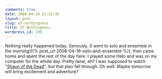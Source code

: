 ```yaml
---
comments: true
date: 2008-04-19 22:52:45
layout: post
slug: of-nothingness
title: Of Nothingness
wordpress_id: 196
---
```


Nothing really happened today. Seriously. [I went to solo and ensemble in the morning]({% post_url 2008-04-19-solo-and-ensemble %}), then came home and spent the rest of the day here. I played some Halo and was on my computer for the whole day. Pretty lame, eh? I was supposed to watch "[Shaun of the Dead](http://en.wikipedia.org/wiki/Shaun_of_the_Dead)", but that plan fell through. Oh well. Maybe tomorrow will bring excitement and adventure?
